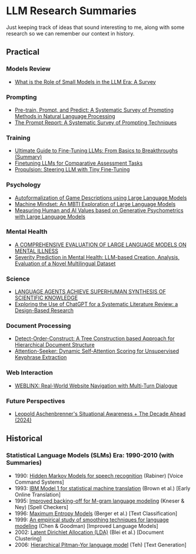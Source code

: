 # LLM Research Summaries

Just keeping track of ideas that sound interesting to me, along with some research so we can remember our context in history.

## Practical
### Models Review
- [What is the Role of Small Models in the LLM Era: A Survey](small-models_survey.md)

### Prompting
- [Pre-train, Prompt, and Predict: A Systematic Survey of Prompting Methods in Natural Language Processing](prompt-based-learning.md)
- [The Prompt Report: A Systematic Survey of Prompting Techniques](prompt-techniques_survey.md)

### Training
- [Ultimate Guide to Fine-Tuning LLMs: From Basics to Breakthroughs (Summary)](ultimate-guide-fine-tuning-llm_parthasarathy.md)
- [Finetuning LLMs for Comparative Assessment Tasks](Comparative-Assesment.md)
- [Propulsion: Steering LLM with Tiny Fine-Tuning](propultion-tiny-finetune.md)

### Psychology
- [Autoformalization of Game Descriptions using Large Language Models](autoformalize-game-descriptions.md)
- [Machine Mindset: An MBTI Exploration of Large Language Models](Machine-Mindset_MBTI.md)
- [Measuring Human and AI Values based on Generative Psychometrics with Large Language Models](measuring-values_human-ai.md)

### Mental Health
- [A COMPREHENSIVE EVALUATION OF LARGE LANGUAGE MODELS ON MENTAL ILLNESS](mental-health-llm-survey.md)
- [Severity Prediction in Mental Health: LLM-based Creation, Analysis, Evaluation of a Novel Multilingual Dataset](Severity-Prediction-in-Mental-Health.md)

### Science
- [LANGUAGE AGENTS ACHIEVE SUPERHUMAN SYNTHESIS OF SCIENTIFIC KNOWLEDGE](Language_Agents_Science.md)
- [Exploring the Use of ChatGPT for a Systematic Literature Review: a Design-Based Research](Exploring-the-Use-of-ChatGPT-for-a-Systematic-Literature-Review.md)
 
### Document Processing
- [Detect-Order-Construct: A Tree Construction based Approach for Hierarchical Document Structure](detect-order-construct.md)
- [Attention-Seeker: Dynamic Self-Attention Scoring for Unsupervised Keyphrase Extraction](Attention-Seeker_Unsupervised-Keyphrase-Extraction.md)

### Web Interaction
- [WEBLINX: Real-World Website Navigation with Multi-Turn Dialogue](WEBLINX_Website-Navigation-Multi-Turn-Dialogue.md)

### Future Perspectives
- [Leopold Aschenbrenner's Situational Awareness + The Decade Ahead (2024)](situational-awareness_leopold-aschenbrenner.md)

## Historical
### Statistical Language Models (SLMs) Era: 1990-2010 (with Summaries)
- 1990: [Hidden Markov Models for speech recognition](history/SLM_Hidden-Markov-Models-for-Speech-Recognition.md) (Rabiner) [Voice Command Systems]    
- 1993: [IBM Model 1 for statistical machine translation](history/SLM_Mathematics-of-Statistical-Machine-Translation.md) (Brown et al.) [Early Online Translation]    
- 1995: [Improved backing-off for M-gram language modeling](history/SLM_IMPROVED-BACKING-OFF-FOR-M-GRAM-LANGUAGE-MODELING.md) (Kneser & Ney) [Spell Checkers]    
- 1996: [Maximum Entropy Models](history/SLM_Maximum-Entropy-Approach-NLP.md) (Berger et al.) [Text Classification]    
- 1999: [An empirical study of smoothing techniques for language modeling](history/SLM_empirical-study-of-smoothing-techniques-for-language-modeling.md) (Chen & Goodman) [Improved Language Models]    
- 2002: [Latent Dirichlet Allocation (LDA)](history/SLM_Latent-Dirichlet-Allocation.md) (Blei et al.) [Document Clustering]    
- 2006: [Hierarchical Pitman-Yor language model](history/SLM_A-Hierarchical-Bayesian-Language-Model-based-on-Pitman-Yor-Processes.md) (Teh) [Text Generation]
